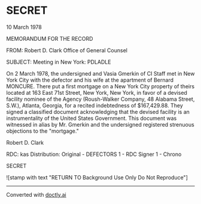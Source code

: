 # SECRET

10 March 1978

MEMORANDUM FOR THE RECORD

FROM: Robert D. Clark
Office of General Counsel

SUBJECT: Meeting in New York: PDLADLE

On 2 March 1978, the undersigned and Vasia Gmerkin of CI Staff met in New York City with the defector and his wife at the apartment of Bernard MONCURE. There put a first mortgage on a New York City property of theirs located at 163 East 71st Street, New York, New York, in favor of a devised facility nominee of the Agency (Roush-Walker Company, 48 Alabama Street, S.W.), Atlanta, Georgia, for a recited indebtedness of $167,429.88. They signed a classified document acknowledging that the devised facility is an instrumentality of the United States Government. This document was witnessed in alias by Mr. Gmerkin and the undersigned registered strenuous objections to the "mortgage."

Robert D. Clark

RDC: kas
Distribution:
Original - DEFECTORS
1 - RDC Signer
1 - Chrono

SECRET

![stamp with text "RETURN TO Background Use Only Do Not Reproduce"]


---
Converted with [doctly.ai](https://doctly.ai)